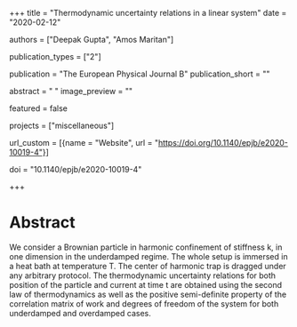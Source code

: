 +++
title = "Thermodynamic uncertainty relations in a linear system"
date = "2020-02-12"

authors = ["Deepak Gupta", "Amos Maritan"]

publication_types = ["2"]

publication = "The European Physical Journal B"
publication_short = ""

abstract = " "
image_preview = ""

featured = false

projects = ["miscellaneous"]

url_custom = [{name = "Website", url = "https://doi.org/10.1140/epjb/e2020-10019-4"}]

doi = "10.1140/epjb/e2020-10019-4"

+++
# Abstract
We consider a Brownian particle in harmonic confinement of stiffness k, in one dimension in the underdamped regime. The whole setup is immersed in a heat bath at temperature T. The center of harmonic trap is dragged under any arbitrary protocol. The thermodynamic uncertainty relations for both position of the particle and current at time t are obtained using the second law of thermodynamics as well as the positive semi-definite property of the correlation matrix of work and degrees of freedom of the system for both underdamped and overdamped cases.
